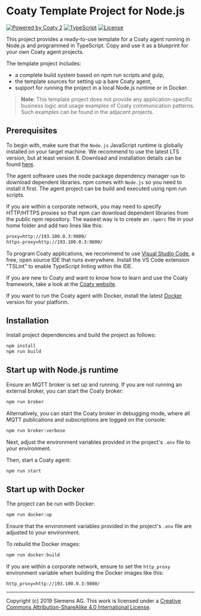 # Coaty Template Project for Node.js

[![Powered by Coaty 2](https://img.shields.io/badge/Powered%20by-Coaty%202-FF8C00.svg)](https://coaty.io)
[![TypeScript](https://img.shields.io/badge/Source%20code-TypeScript-007ACC.svg)](http://www.typescriptlang.org/)
[![License](https://img.shields.io/badge/License-MIT-blue.svg)](https://opensource.org/licenses/MIT)

This project provides a ready-to-use template for a Coaty agent running in
Node.js and programmed in TypeScript. Copy and use it as a blueprint for your
own Coaty agent projects.

The template project includes:

* a complete build system based on npm run scripts and gulp,
* the template sources for setting up a bare Coaty agent,
* support for running the project in a local Node.js runtime or in Docker.

> **Note**: This template project does not provide any application-specific
> business logic and usage examples of Coaty communication patterns.
> Such examples can be found in the adjacent projects.

## Prerequisites

To begin with, make sure that the `Node.js` JavaScript runtime is globally
installed on your target machine. We recommend to use the latest LTS version,
but at least version 8. Download and installation details can be found
[here](http://nodejs.org/).

The agent software uses the node package dependency manager `npm` to download
dependent libraries. npm comes with `Node.js` so you need to install it first.
The agent project can be build and executed using npm run scripts.

If you are within a corporate network, you may need to specify HTTP/HTTPS
proxies so that npm can download dependent libraries from the public npm
repository. The easiest way is to create an `.npmrc` file in your home folder
and add two lines like this:

```txt
proxy=http://193.100.0.3:9800/
https-proxy=http://193.100.0.3:9800/
```

To program Coaty applications, we recommend to use [Visual Studio
Code](https://code.visualstudio.com/), a free, open source IDE that runs
everywhere. Install the VS Code extension "TSLint" to enable TypeScript linting
within the IDE.

If you are new to Coaty and want to know how to learn and use the Coaty
framework, take a look at the [Coaty website](https://coaty.io).

If you want to run the Coaty agent with Docker, install the latest
[Docker](https://www.docker.com/) version for your platform.

## Installation

Install project dependencies and build the project as follows:

```sh
npm install
npm run build
```

## Start up with Node.js runtime

Ensure an MQTT broker is set up and running. If you are not running an external
broker, you can start the Coaty broker:

```sh
npm run broker
```

Alternatively, you can start the Coaty broker in debugging mode, where all MQTT
publications and subscriptions are logged on the console:

```sh
npm run broker:verbose
```

Next, adjust the environment variables provided in the project's `.env` file to
your environment.

Then, start a Coaty agent:

```sh
npm run start
```

## Start up with Docker

The project can be run with Docker:

```sh
npm run docker:up
```

Ensure that the environment variables provided in the project's `.env` file are
adjusted to your environment.

To rebuild the Docker images:

```sh
npm run docker:build
```

If you are within a corporate network, ensure to set the `http_proxy`
environment variable when building the Docker images like this:

```txt
http_proxy=http://193.100.0.3:9800/
```

---
Copyright (c) 2019 Siemens AG. This work is licensed under a
[Creative Commons Attribution-ShareAlike 4.0 International License](http://creativecommons.org/licenses/by-sa/4.0/).
